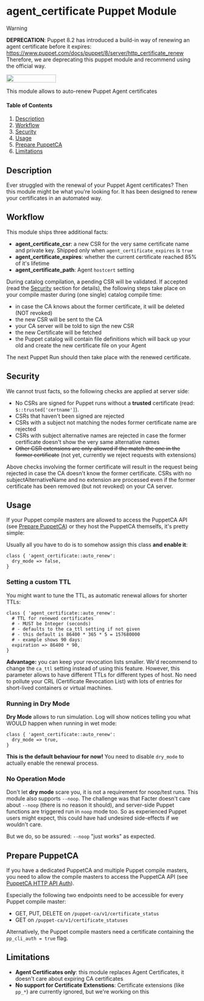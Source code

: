 # agent_certificate Puppet Module

> [!WARNING]
> **DEPRECATION**: Puppet 8.2 has introduced a build-in way of renewing an agent certificate before it expires: <https://www.puppet.com/docs/puppet/8/server/http_certificate_renew>
> Therefore, we are deprecating this puppet module and recommend using the official way.

[<img src="https://opensourcelogos.aws.dmtech.cloud/dmTECH_opensource_logo.svg" height="21" width="130">](https://www.dmtech.de/)

This module allows to auto-renew Puppet Agent certificates

#### Table of Contents

1. [Description](#description)
2. [Workflow](#workflow)
3. [Security](#security)
4. [Usage](#usage)
5. [Prepare PuppetCA](#prepare-puppetca)
6. [Limitations](#limitations)

## Description

Ever struggled with the renewal of your Puppet Agent certificates? Then this
module might be what you're looking for. It has been designed to renew your
certificates in an automated way.

## Workflow

This module ships three additional facts:

- **agent_certificate_csr**: a new CSR for the very same certificate name and
  private key. Shipped only when `agent_certificate_expires` is `true`
- **agent_certificate_expires**: whether the current certificate reached 85% of
  it's lifetime
- **agent_certificate_path**: Agent `hostcert` setting

During catalog compilation, a pending CSR will be validated. If accepted (read
the [Security](#security) section for details), the following steps take place
on your compile master during (one single) catalog compile time:

- in case the CA knows about the former certificate, it will be deleted (NOT
  revoked)
- the new CSR will be sent to the CA
- your CA server will be told to sign the new CSR
- the new Certificate will be fetched
- the Puppet catalog will contain file definitions which will back up your old and
  create the new certificate file on your Agent

The next Puppet Run should then take place with the renewed certificate.

## Security

We cannot trust facts, so the following checks are applied at server side:

- No CSRs are signed for Puppet runs without a **trusted** certificate (read:
  `$::trusted['certname']`).
- CSRs that haven't been signed are rejected
- CSRs with a subject not matching the nodes former certificate name are rejected
- CSRs with subject alternative names are rejected in case the former certificate
  doesn't show the very same alternative names
- ~~Other CSR extensions are only allowed if the match the one in the former certificate~~
  (not yet, currently we reject requests with extensions)

Above checks involving the former certificate will result in the request being rejected
in case the CA doesn't know the former certificate. CSRs with no subjectAlternativeName
and no extension are processed even if the former certificate has been removed (but not
revoked) on your CA server.

## Usage

If your Puppet compile masters are allowed to access the PuppetCA API
(see [Prepare PuppetCA](##Prepare-PuppetCA)) or they host the PuppetCA themselfs, it's pretty simple:

Usually all you have to do is to somehow assign this class **and enable it**:

```puppet
class { 'agent_certificate::auto_renew':
  dry_mode => false,
}
```

### Setting a custom TTL

You might want to tune the TTL, as automatic renewal allows for shorter TTLs:

```puppet
class { 'agent_certificate::auto_renew':
  # TTL for renewed certificates
  # - MUST be Integer (seconds)
  # - defaults to the ca_ttl setting if not given
  # - this default is 86400 * 365 * 5 = 157680000
  # - example shows 90 days:
  expiration => 86400 * 90,
}
```

**Advantage:** you can keep your revocation lists smaller. We'd recommend to change
the `ca_ttl` setting instead of using this feature. However, this parameter
allows to have different TTLs for different types of host. No need to pollute
your CRL (Certificate Revocation List) with lots of entries for short-lived
containers or virtual machines.

### Running in Dry Mode

**Dry Mode** allows to run simulation. Log will show notices telling you what
WOULD happen when running in wet mode:

```puppet
class { 'agent_certificate::auto_renew':
  dry_mode => true,
}
```

**This is the default behaviour for now!** You need to disable `dry_mode` to
actually enable the renewal process.

### No Operation Mode

Don't let **dry mode** scare you, it is not a requirement for noop/test runs.
This module also supports `--noop`. The challenge was that Facter doesn't care
about `--noop` (there is no reason it should), and server-side Puppet functions
are triggered run in `noop` mode too. So as experienced Puppet users might
expect, this could have had undesired side-effects if we wouldn't care.

But we do, so be assured: `--noop` "just works" as expected.

## Prepare PuppetCA

If you have a dedicated PuppetCA and multiple Puppet compile masters,
you need to allow the compile masters to access the PuppetCA API
(see [PuppetCA HTTP API Auth](https://puppet.com/docs/puppet/5.5/http_api/http_api_index.html#puppet-and-puppet-ca-apis)).

Especially the following two endpoints need to be accessible for every Puppet compile master:

- GET, PUT, DELETE on `/puppet-ca/v1/certificate_status`
- GET on `/puppet-ca/v1/certificate_statuses`

Alternatively, the Puppet compile masters need a certificate containing the `pp_cli_auth = true` flag.

## Limitations

- **Agent Certificates only**: this module replaces Agent Certificates, it
  doesn't care about expiring CA certificates
- **No support for Certificate Extenstions**: Certificate extensions (like
  `pp_*`) are currently ignored, but we're working on this
